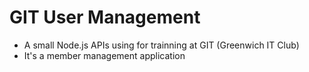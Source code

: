 # GIT User Management

- A small Node.js APIs using for trainning at GIT (Greenwich IT Club)
- It's a member management application
